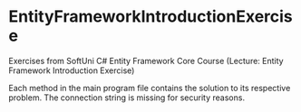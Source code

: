 # EntityFrameworkIntroductionExercise
Exercises from SoftUni C# Entity Framework Core Course (Lecture: Entity Framework Introduction Exercise)

Each method in the main program file contains the solution to its respective problem. The connection string is missing for security reasons.
